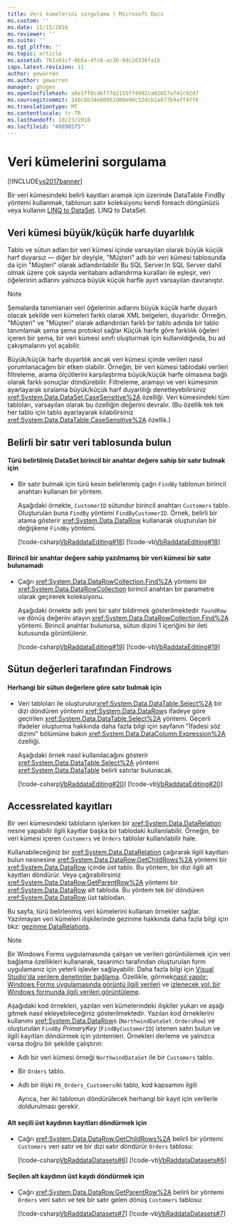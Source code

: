 ```yaml
---
title: Veri kümelerini sorgulama | Microsoft Docs
ms.custom: ''
ms.date: 11/15/2016
ms.reviewer: ''
ms.suite: ''
ms.tgt_pltfrm: ''
ms.topic: article
ms.assetid: 7b1a91cf-8b5a-4fc0-ac36-0dc2d336fa1b
caps.latest.revision: 11
author: gewarren
ms.author: gewarren
manager: ghogen
ms.openlocfilehash: a6e1ff0cd6f77d2155ff4982ca02657a741c02d7
ms.sourcegitcommit: 240c8b34e80952d00e90c52dcb1a077b9aff47f6
ms.translationtype: MT
ms.contentlocale: tr-TR
ms.lasthandoff: 10/23/2018
ms.locfileid: "49890575"
---
```

# <a name="query-datasets"></a>Veri kümelerini sorgulama
[!INCLUDE[vs2017banner](../includes/vs2017banner.md)]

  
Bir veri kümesindeki belirli kayıtları aramak için üzerinde DataTable FindBy yöntemi kullanmak, tablonun satır koleksiyonu kendi foreach döngünüzü veya kullanın [LINQ to DataSet](http://msdn.microsoft.com/library/743e3755-3ecb-45a2-8d9b-9ed41f0dcf17). LINQ to DataSet.  
  
## <a name="dataset-case-sensitivity"></a>Veri kümesi büyük/küçük harfe duyarlılık  
 Tablo ve sütun adları bir veri kümesi içinde varsayılan olarak büyük küçük harf duyarsız — diğer bir deyişle, "Müşteri" adlı bir veri kümesi tablosunda da için "Müşteri" olarak adlandırılabilir Bu SQL Server.In SQL Server dahil olmak üzere çok sayıda veritabanı adlandırma kuralları ile eşleşir, veri öğelerinin adlarını yalnızca büyük küçük harfle ayırt varsayılan davranıştır.  
  
> [!NOTE]
>  Şemalarda tanımlanan veri öğelerinin adlarını büyük küçük harfe duyarlı olacak şekilde veri kümeleri farklı olarak XML belgeleri, duyarlıdır. Örneğin, "Müşteri" ve "Müşteri" olarak adlandırılan farklı bir tablo adında bir tablo tanımlamak şema şema protokol sağlar Küçük harfe göre farklılık öğeleri içeren bir şema, bir veri kümesi sınıfı oluşturmak için kullanıldığında, bu ad çakışmalarını yol açabilir.  
  
 Büyük/küçük harfe duyarlılık ancak veri kümesi içinde verileri nasıl yorumlanacağını bir etken olabilir. Örneğin, bir veri kümesi tablodaki verileri filtreleme, arama ölçütlerini karşılaştırma büyük/küçük harfe olmasına bağlı olarak farklı sonuçlar döndürebilir. Filtreleme, aramayı ve veri kümesinin ayarlayarak sıralama büyük/küçük harf duyarlılığı denetleyebilirsiniz <xref:System.Data.DataSet.CaseSensitive%2A> özelliği. Veri kümesindeki tüm tabloları, varsayılan olarak bu özelliğin değerini devralır. (Bu özellik tek tek her tablo için tablo ayarlayarak kılabilirsiniz <xref:System.Data.DataTable.CaseSensitive%2A> özellik.)  
  
## <a name="locate-a-specific-row-in-a-data-table"></a>Belirli bir satır veri tablosunda bulun  
  
#### <a name="to-find-a-row-in-a-typed-dataset-with-a-primary-key-value"></a>Türü belirtilmiş DataSet birincil bir anahtar değere sahip bir satır bulmak için  
  
-   Bir satır bulmak için türü kesin belirlenmiş çağrı `FindBy` tablonun birincil anahtarı kullanan bir yöntem.  
  
     Aşağıdaki örnekte, `CustomerID` sütundur birincil anahtarı `Customers` tablo. Oluşturulan buna `FindBy` yöntemi `FindByCustomerID`. Örnek, belirli bir atama gösterir <xref:System.Data.DataRow> kullanarak oluşturulan bir değişkene `FindBy` yöntemi.  
  
     [!code-csharp[VbRaddataEditing#18](../snippets/csharp/VS_Snippets_VBCSharp/VbRaddataEditing/CS/Form1.cs#18)]
     [!code-vb[VbRaddataEditing#18](../snippets/visualbasic/VS_Snippets_VBCSharp/VbRaddataEditing/VB/Form1.vb#18)]  
  
#### <a name="to-find-a-row-in-an-untyped-dataset-with-a-primary-key-value"></a>Birincil bir anahtar değere sahip yazılmamış bir veri kümesi bir satır bulunamadı  
  
-   Çağrı <xref:System.Data.DataRowCollection.Find%2A> yöntemi bir <xref:System.Data.DataRowCollection> birincil anahtarı bir parametre olarak geçirerek koleksiyonu.  
  
     Aşağıdaki örnekte adlı yeni bir satır bildirmek gösterilmektedir `foundRow` ve dönüş değerini atayın <xref:System.Data.DataRowCollection.Find%2A> yöntemi. Birincil anahtar bulunursa, sütun dizini 1 içeriğini bir ileti kutusunda görüntülenir.  
  
     [!code-csharp[VbRaddataEditing#19](../snippets/csharp/VS_Snippets_VBCSharp/VbRaddataEditing/CS/Form1.cs#19)]
     [!code-vb[VbRaddataEditing#19](../snippets/visualbasic/VS_Snippets_VBCSharp/VbRaddataEditing/VB/Form1.vb#19)]  
  
## <a name="findrows-by-column-values"></a>Sütun değerleri tarafından Findrows  
  
#### <a name="to-find-rows-based-on-the-values-in-any-column"></a>Herhangi bir sütun değerlere göre satır bulmak için  
  
-   Veri tabloları ile oluşturulur<xref:System.Data.DataTable.Select%2A> bir dizi döndüren yöntemi <xref:System.Data.DataRow>s ifadeye göre geçirilen <xref:System.Data.DataTable.Select%2A> yöntemi. Geçerli ifadeler oluşturma hakkında daha fazla bilgi için sayfanın "İfadesi söz dizimi" bölümüne bakın <xref:System.Data.DataColumn.Expression%2A> özelliği.  
  
     Aşağıdaki örnek nasıl kullanılacağını gösterir <xref:System.Data.DataTable.Select%2A> yöntemi <xref:System.Data.DataTable> belirli satırlar bulunacak.  
  
     [!code-csharp[VbRaddataEditing#20](../snippets/csharp/VS_Snippets_VBCSharp/VbRaddataEditing/CS/Form1.cs#20)]
     [!code-vb[VbRaddataEditing#20](../snippets/visualbasic/VS_Snippets_VBCSharp/VbRaddataEditing/VB/Form1.vb#20)]  
  
## <a name="accessrelated-records"></a>Accessrelated kayıtları  
 Bir veri kümesindeki tabloların işlerken bir <xref:System.Data.DataRelation> nesne yapabilir ilgili kayıtlar başka bir tablodaki kullanılabilir. Örneğin, bir veri kümesi içeren `Customers` ve `Orders` tablolar kullanılabilir hale.  
  
 Kullanabileceğiniz bir <xref:System.Data.DataRelation> çağırarak ilgili kayıtları bulun nesnesine <xref:System.Data.DataRow.GetChildRows%2A> yöntemi bir <xref:System.Data.DataRow> içinde üst tablo. Bu yöntem, bir dizi ilgili alt kayıtları döndürür. Veya çağırabilirsiniz <xref:System.Data.DataRow.GetParentRow%2A> yöntemi bir <xref:System.Data.DataRow> alt tabloda. Bu yöntem tek bir döndüren <xref:System.Data.DataRow> üst tablodan.  
  
 Bu sayfa, türü belirlenmiş veri kümelerini kullanan örnekler sağlar. Yazılmayan veri kümeleri ilişkilerinde gezinme hakkında daha fazla bilgi için bkz: [gezinme DataRelations](http://msdn.microsoft.com/library/e5e673f4-9b44-45ae-aaea-c504d1cc5d3e).  
  
> [!NOTE]
>  Bir Windows Forms uygulamasında çalışan ve verileri görüntülemek için veri bağlama özellikleri kullanarak, tasarımcı tarafından oluşturulan form uygulamanız için yeterli işlevler sağlayabilir. Daha fazla bilgi için [Visual Studio'da verilere denetimler bağlama](../data-tools/bind-controls-to-data-in-visual-studio.md). Özellikle, görmek[nasıl yapılır: Windows Forms uygulamasında görüntü ilgili verileri](../data-tools/how-to-display-related-data-in-a-windows-forms-application.md) ve [izlenecek yol: bir Windows formunda ilgili verileri görüntüleme](../data-tools/walkthrough-displaying-related-data-on-a-windows-form.md).  
  
 Aşağıdaki kod örnekleri, yazılan veri kümelerindeki ilişkiler yukarı ve aşağı gitmek nasıl ekleyebileceğiniz gösterilmektedir. Yazılan kod örneklerini kullanımı <xref:System.Data.DataRow>s (`NorthwindDataSet.OrdersRow`) ve oluşturulan `FindBy` *PrimaryKey* (`FindByCustomerID`) istenen satırı bulun ve ilgili kayıtları döndürmek için yöntemleri. Örnekleri derleme ve yalnızca varsa doğru bir şekilde çalıştırın:  
  
- Adlı bir veri kümesi örneği `NorthwindDataSet` ile bir `Customers` tablo.  
  
- Bir `Orders` tablo.  
  
- Adlı bir ilişki `FK_Orders_Customers`iki tablo, kod kapsamını ilgili  
  
  Ayrıca, her iki tablonun döndürülecek herhangi bir kayıt için verilerle doldurulması gerekir.  
  
#### <a name="to-return-the-child-records-of-a-selected-parent-record"></a>Alt seçili üst kaydının kayıtları döndürmek için  
  
-   Çağrı <xref:System.Data.DataRow.GetChildRows%2A> belirli bir yöntemi `Customers` veri satır ve bir dizi satır döndürür `Orders` tablosu:  
  
     [!code-csharp[VbRaddataDatasets#6](../snippets/csharp/VS_Snippets_VBCSharp/VbRaddataDatasets/CS/Form1.cs#6)]
     [!code-vb[VbRaddataDatasets#6](../snippets/visualbasic/VS_Snippets_VBCSharp/VbRaddataDatasets/VB/Form1.vb#6)]  
  
#### <a name="to-return-the-parent-record-of-a-selected-child-record"></a>Seçilen alt kaydının üst kaydı döndürmek için  
  
-   Çağrı <xref:System.Data.DataRow.GetParentRow%2A> belirli bir yöntemi `Orders` veri satırı ve tek bir satır gelen dönüş `Customers` tablosu:  
  
     [!code-csharp[VbRaddataDatasets#7](../snippets/csharp/VS_Snippets_VBCSharp/VbRaddataDatasets/CS/Form1.cs#7)]
     [!code-vb[VbRaddataDatasets#7](../snippets/visualbasic/VS_Snippets_VBCSharp/VbRaddataDatasets/VB/Form1.vb#7)]

